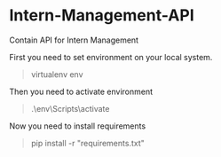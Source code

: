 # Intern-Management-API
Contain API for Intern Management

First you need to set environment on your local system.
> virtualenv env

Then you need to activate environment
> .\env\Scripts\activate

Now you need to install requirements
> pip install -r "requirements.txt"
